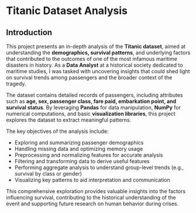 # Titanic Dataset Analysis

## Introduction

This project presents an in-depth analysis of the **Titanic dataset**, aimed at understanding the **demographics, survival patterns**, and underlying factors that contributed to the outcomes of one of the most infamous maritime disasters in history. As a **Data Analyst** at a historical society dedicated to maritime studies, I was tasked with uncovering insights that could shed light on survival trends among passengers and the broader context of the tragedy.

The dataset contains detailed records of passengers, including attributes such as **age, sex, passenger class, fare paid, embarkation point, and survival status**. By leveraging **Pandas** for data manipulation, **NumPy** for numerical computations, and basic **visualization libraries**, this project explores the dataset to extract meaningful patterns.

The key objectives of the analysis include:
- Exploring and summarizing passenger demographics
- Handling missing data and optimizing memory usage
- Preprocessing and normalizing features for accurate analysis
- Filtering and transforming data to derive useful features
- Performing aggregate analysis to understand group-level trends (e.g., survival by class or gender)
- Visualizing key patterns to aid interpretation and communication

This comprehensive exploration provides valuable insights into the factors influencing survival, contributing to the historical understanding of the event and supporting future research on human behavior during crises.
